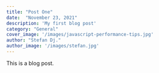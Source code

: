```yaml
---
title: "Post One"
date:  "November 23, 2021"
description: 'My first blog post'
category: "General"
cover_image: '/images/javascript-performance-tips.jpg'
author: "Stefan Dj."
author_image: '/images/stefan.jpg'
---
```


<!-- Frontmatter (fields) - top of the file -->

This is a blog post.